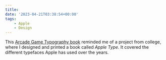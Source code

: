 ```yaml
---
title:
date: '2023-04-21T03:38:54+00:00'
tags:
    - Apple
    - Design
---
```


This [Arcade Game Typography book](https://readonlymemory.vg/shop/book/arcade-game-typography/) reminded me of a project from college, where I designed and printed a book called *Apple Type*. It covered the different typefaces Apple has used over the years.
